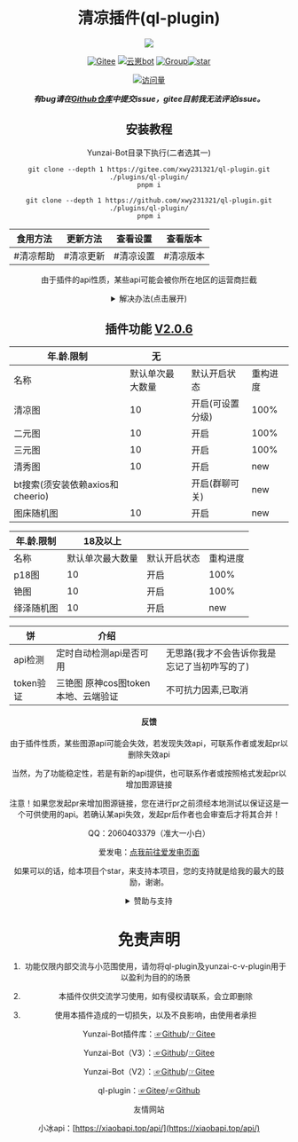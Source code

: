 <div align="center">
<h1>清凉插件(ql-plugin)</h1>

<a href="https://www.murphysec.com/console/report/1671125207802994688/1671125207849132032" alt="Security Status"><img src="https://www.murphysec.com/platform3/v31/badge/1671125207849132032.svg" /></a>

[![Gitee](https://img.shields.io/badge/Gitee-清凉插件-black?style=flat-square&logo=gitee)](https://gitee.com/xwy231321/ql-plugin) [![云崽bot](https://img.shields.io/badge/云崽-v3.0.0-black?style=flat-square&logo=dependabot)](https://gitee.com/Le-niao/Yunzai-Bot) [![Group](https://img.shields.io/badge/群号-597427372-red?style=flat-square&logo=GroupMe&logoColor=white)](https://jq.qq.com/?_wv=1027&k=rPN5Kmfx)<a href='https://gitee.com/xwy231321/ql-plugin/stargazers'><img src='https://gitee.com/xwy231321/ql-plugin/badge/star.svg?theme=dark' alt='star'></img></a>

[![访问量](https://profile-counter.glitch.me/ql-plugin/count.svg)](https://gitee.com/xwy231321/ql-plugin)

***有bug请在[Github仓库](https://github.com/xwy231321/ql-plugin)中提交issue，gitee目前我无法评论issue。***

## 安装教程

Yunzai-Bot目录下执行(二者选其一)

```
git clone --depth 1 https://gitee.com/xwy231321/ql-plugin.git ./plugins/ql-plugin/
pnpm i

```
```
git clone --depth 1 https://github.com/xwy231321/ql-plugin.git ./plugins/ql-plugin/
pnpm i

```


| 食用方法 | 更新方法 | 查看设置 | 查看版本 |
| :------: | :------: | :----: | :---: |
| #清凉帮助 | #清凉更新 | #清凉设置 | #清凉版本 |

由于插件的api性质，某些api可能会被你所在地区的运营商拦截

<details><summary>解决办法(点击展开)</summary>

使用代理。（可使用机场订阅配合clash使用）[ **Clash链接(点击前往)** ](https://github.com/Fndroid/clash_for_windows_pkg/releases/tag/0.20.30)
打开Clash后安装服务模式，打开TUN模式，打开系统代理。

![clash](https://gitee.com/xwy231321/ql-plugin-resource/raw/master/clash.png)

也可使用命令来控制出图方式默认聊天记录形式，可更改为浏览器渲染以尝试解决，频道和wx使用时请使用浏览器渲染方式

![清凉设置](https://gitee.com/xwy231321/ql-plugin-resource/raw/master/help.png)

(注意：使用浏览器时,图片由机器本身拉取渲染,负荷较大时不推荐,暂不支持主动撤回)

</details>



## 插件功能 [V2.0.6](./CHANGELOG.md)


| 年.龄.限制 | 无 | | |
|----|---------|-----|-----|
| 名称 | 默认单次最大数量 | 默认开启状态 | 重构进度 |
| 清凉图 | 10 | 开启(可设置分级) | 100% |
| 二元图 | 10 | 开启 | 100% |
| 三元图 | 10 | 开启 | 100% |
| 清秀图 | 10 | 开启 | new |
| bt搜索(须安装依赖axios和cheerio) |  | 开启(群聊可关) | new |
| 图床随机图 | 10 | 开启 | new |


| 年.龄.限制 | 18及以上 | | |
|---|---|---|---|
| 名称 | 默认单次最大数量 | 默认开启状态 | 重构进度 |
| p18图 | 10 | 开启 | 100% |
| 铯图 | 10 | 开启 | 100% |
| 绎泽随机图 | 10 | 开启 | new |


| 饼 | 介绍 |   |
|----|-----|---|
| api检测 | 定时自动检测api是否可用 | 无思路(我才不会告诉你我是忘记了当初咋写的了) |
| token验证 | 三铯图 原神cos图token本地、云端验证 | 不可抗力因素,已取消 |


#### 反馈

由于插件性质，某些图源api可能会失效，若发现失效api，可联系作者或发起pr以删除失效api

当然，为了功能稳定性，若是有新的api提供，也可联系作者或按照格式发起pr以增加图源链接

注意！如果您发起pr来增加图源链接，您在进行pr之前须经本地测试以保证这是一个可供使用的api。若确认某api失效，发起pr后作者也会审查后才将其合并！

QQ：2060403379（准大一小白）

爱发电：[点我前往爱发电页面](https://afdian.net/a/xwy231321/plan)

如果可以的话，给本项目个star，来支持本项目，您的支持就是给我的最大的鼓励，谢谢。

<details><summary>赞助与支持</summary>

赞助一定金额可进入内群，详情见爱发电界面

#### 支持与赞助

鸣谢（排名不分先后）

| 名单  | 主要贡献      |
|-----|-----------|
| 小飞  | 消息风控处理等   |
| 星念  | 仓库动态检测 |
| Parker Liang  | 图库支持 |
| 绎泽  | 图床支持 |

#### 赞助

**赞助方式请联系作者**


#### 推荐修改配置使用：

蓝奏云：[☞Windows](https://xwy2.lanzouf.com/ipg2u0im7ybi)/[☞Android](https://xwy2.lanzouf.com/iABUt0im7y8f)密码；1234，蓝奏云无法打开自行百度解决办法

gitee仓库：[☞Windows](https://gitee.com/xwy231321/cv-plugins-in-resources/blob/master/PC%E7%AB%AF%E4%BA%91%E5%B4%BDjs%E6%8F%92%E4%BB%B6%E7%BC%96%E8%BE%91%E5%99%A8.rar)/[☞Android](https://gitee.com/xwy231321/cv-plugins-in-resources/blob/master/NMM_1.12.6.apk)

注：软件源于网络

</details>

# 免责声明

1) 功能仅限内部交流与小范围使用，请勿将ql-plugin及yunzai-c-v-plugin用于以盈利为目的的场景

2) 本插件仅供交流学习使用，如有侵权请联系，会立即删除

3) 使用本插件造成的一切损失，以及不良影响，由使用者承担



Yunzai-Bot插件库：[☞Github](https://github.com/yhArcadia/Yunzai-Bot-plugins-index)/[☞Gitee](https://gitee.com/yhArcadia/Yunzai-Bot-plugins-index)

Yunzai-Bot（V3）：[☞Github](https://github.com/Le-niao/Yunzai-Bot)/[☞Gitee](https://gitee.com/Le-niao/Yunzai-Bot) 

Yunzai-Bot（V2）：[☞Github](https://github.com/yoimiya-kokomi/Yunzai-Bot)/[☞Gitee](https://gitee.com/yoimiya-kokomi/Yunzai-Bot) 

ql-plugin：[☞Gitee](https://gitee.com/xwy231321/ql-plugin)/[☞Github](https://github.com/xwy231321/ql-plugin)


友情网站

小冰api：[https://xiaobapi.top/api/](https://xiaobapi.top/api/)


</div>